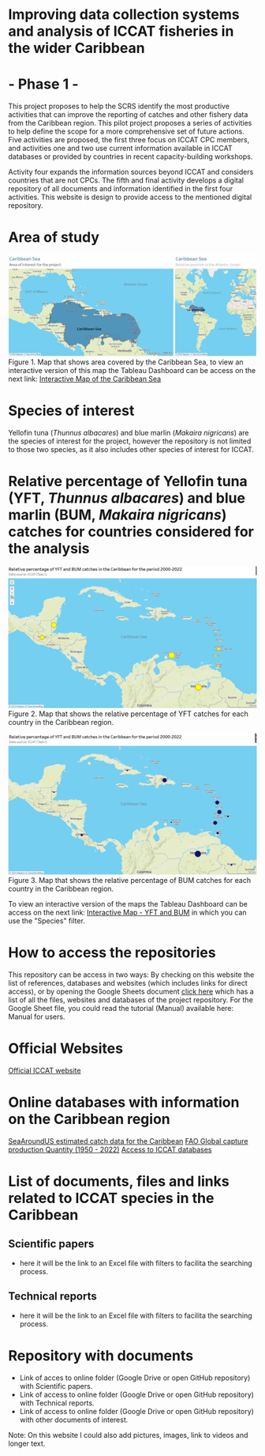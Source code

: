 # Improving data collection systems and analysis of ICCAT fisheries in the wider Caribbean 
# - Phase 1 -
This project proposes to help the SCRS identify the most productive activities that can improve the reporting 
of catches and other fishery data from the Caribbean region. This pilot project proposes a series of activities 
to help define the scope for a more comprehensive set of future actions.  Five activities are proposed, the first 
three focus on ICCAT CPC members, and activities one and two use current information available in ICCAT databases 
or provided by countries in recent capacity-building workshops.  

Activity four expands the information sources beyond ICCAT and considers countries that are not CPCs.  The fifth 
and final activity develops a digital repository of all documents and information identified in the first four 
activities. This website is design to provide access to the mentioned digital repository.

# Area of study
![Map of the Caribbea Sea](docs/assets/css/MapCaribbean_v1.png)
Figure 1. Map that shows area covered by the Caribbean Sea, to view an interactive version of this map the 
Tableau Dashboard can be access on the next link: [Interactive Map of the Caribbean Sea](https://public.tableau.com/views/Caribbean_Sea_ICCAT/Dashboard1?:language=es-ES&publish=yes&:sid=&:redirect=auth&:display_count=n&:origin=viz_share_link)

# Species of interest
Yellofin tuna (*Thunnus albacares*) and blue marlin (*Makaira nigricans*) are the species of interest for the project, 
however the repository is not limited to those two species, as it also includes other species of interest for ICCAT.

# Relative percentage of Yellofin tuna (YFT, *Thunnus albacares*) and blue marlin (BUM, *Makaira nigricans*) catches for countries considered for the analysis
![YFT, *Thunnus albacares*](docs/assets/css/YFT.png)
Figure 2. Map that shows the relative percentage of YFT catches for each country in the Caribbean region.

![BUM, *Makaira nigricans*](docs/assets/css/BUM.png)
Figure 3. Map that shows the relative percentage of BUM catches for each country in the Caribbean region.

To view an interactive version of the maps the Tableau Dashboard can be access on the next link: [Interactive Map - YFT and BUM](https://public.tableau.com/shared/MTQDBFYXW?:display_count=n&:origin=viz_share_link) in which you can use the "Species" filter.

# How to access the repositories
This repository can be access in two ways:
By checking on this website the list of references, databases and websites (which includes links for direct access), 
or by opening the Google Sheets document [click here](https://docs.google.com/spreadsheets/d/1Zdjk6D-FWdcXfw-etrk46iC5y6dBT4MA88TSz4rz8nk/edit?usp=sharing) which has a list of all the files, websites and databases of the project repository.
For the Google Sheet file, you could read the tutorial (Manual) available here: Manual for users.

# Official Websites
[Official ICCAT website](https://www.iccat.int/en/)

# Online databases with information on the Caribbean region
[SeaAroundUS estimated catch data for the Caribbean](https://www.seaaroundus.org/data/#/lme/12?chart=catch-chart&dimension=taxon&measure=tonnage&limit=10)
[FAO Global capture production Quantity (1950 - 2022)](https://www.fao.org/fishery/statistics-query/en/capture/capture_quantity)
[Access to ICCAT databases](https://www.iccat.int/en/accesingdb.html#)

# List of documents, files and links related to ICCAT species in the Caribbean
## Scientific papers
- here it will be the link to an Excel file with filters to facilita the searching process.
## Technical reports
- here it will be the link to an Excel file with filters to facilita the searching process.

# Repository with documents
- Link of acces to online folder (Google Drive or open GitHub repository)
with Scientific papers.
- Link of access to online folder (Google Drive or open GitHub repository)
with Technical reports.
- Link of access to online folder (Google Drive or open GitHub repository)
with other documents of interest.

Note: On this website I could also add pictures, images, link to videos
and longer text.
